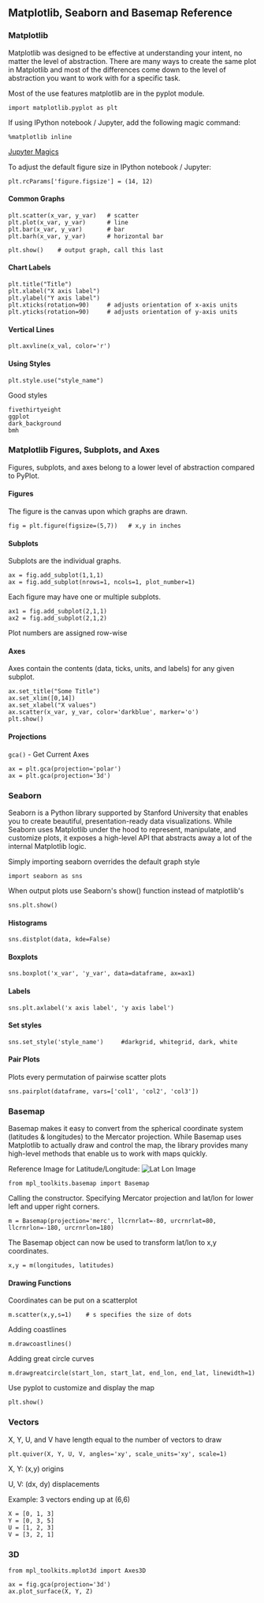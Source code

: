## Matplotlib, Seaborn and Basemap Reference
### Matplotlib
Matplotlib was designed to be effective at understanding your intent, no matter the level of abstraction. There are many ways to create the same plot in Matplotlib and most of the differences come down to the level of abstraction you want to work with for a specific task.

Most of the use features matplotlib are in the pyplot module.

    import matplotlib.pyplot as plt

If using IPython notebook / Jupyter, add the following magic command:

    %matplotlib inline

[Jupyter Magics](http://ipython.readthedocs.io/en/stable/interactive/magics.html?commands#magic-matplotlib)

To adjust the default figure size in IPython notebook / Jupyter:

    plt.rcParams['figure.figsize'] = (14, 12)


#### Common Graphs
    plt.scatter(x_var, y_var)   # scatter
    plt.plot(x_var, y_var)      # line
    plt.bar(x_var, y_var)       # bar
    plt.barh(x_var, y_var)      # horizontal bar

    plt.show()    # output graph, call this last

#### Chart Labels
    plt.title("Title")
    plt.xlabel("X axis label")
    plt.ylabel("Y axis label")
    plt.xticks(rotation=90)     # adjusts orientation of x-axis units
    plt.yticks(rotation=90)     # adjusts orientation of y-axis units

#### Vertical Lines
    plt.axvline(x_val, color='r')

#### Using Styles
    plt.style.use("style_name")
Good styles

    fivethirtyeight
    ggplot
    dark_background
    bmh

### Matplotlib Figures, Subplots, and Axes
Figures, subplots, and axes belong to a lower level of abstraction compared to PyPlot.

#### Figures
The figure is the canvas upon which graphs are drawn.

    fig = plt.figure(figsize=(5,7))   # x,y in inches

#### Subplots
Subplots are the individual graphs.

    ax = fig.add_subplot(1,1,1)
    ax = fig.add_subplot(nrows=1, ncols=1, plot_number=1)
Each figure may have one or multiple subplots.

    ax1 = fig.add_subplot(2,1,1)
    ax2 = fig.add_subplot(2,1,2)
Plot numbers are assigned row-wise

#### Axes    
Axes contain the contents (data, ticks, units, and labels) for any given subplot.

    ax.set_title("Some Title")
    ax.set_xlim([0,14])
    ax.set_xlabel("X values")
    ax.scatter(x_var, y_var, color='darkblue', marker='o')
    plt.show()

#### Projections
`gca()` - Get Current Axes

    ax = plt.gca(projection='polar')
    ax = plt.gca(projection='3d')

### Seaborn
Seaborn is a Python library supported by Stanford University that enables you to create beautiful, presentation-ready data visualizations. While Seaborn uses Matplotlib under the hood to represent, manipulate, and customize plots, it exposes a high-level API that abstracts away a lot of the internal Matplotlib logic.

Simply importing seaborn overrides the default graph style

    import seaborn as sns
When output plots use Seaborn's show() function instead of matplotlib's

    sns.plt.show()

#### Histograms
    sns.distplot(data, kde=False)

#### Boxplots
    sns.boxplot('x_var', 'y_var', data=dataframe, ax=ax1)

#### Labels
    sns.plt.axlabel('x axis label', 'y axis label')

#### Set styles
[](https://stanford.edu/~mwaskom/software/seaborn/generated/seaborn.set_style.html#seaborn.set_style)

    sns.set_style('style_name')     #darkgrid, whitegrid, dark, white

#### Pair Plots
Plots every permutation of pairwise scatter plots

    sns.pairplot(dataframe, vars=['col1', 'col2', 'col3'])

### Basemap
Basemap makes it easy to convert from the spherical coordinate system (latitudes & longitudes) to the Mercator projection. While Basemap uses Matplotlib to actually draw and control the map, the library provides many high-level methods that enable us to work with maps quickly.

Reference Image for Latitude/Longitude:
![Lat Lon Image](http://survival-mastery.com/wp-content/uploads/2015/04/img2.png)

    from mpl_toolkits.basemap import Basemap

Calling the constructor. Specifying Mercator projection and lat/lon for lower left and upper right corners.

    m = Basemap(projection='merc', llcrnrlat=-80, urcrnrlat=80, llcrnrlon=-180, urcrnrlon=180)

The Basemap object can now be used to transform lat/lon to x,y coordinates.

    x,y = m(longitudes, latitudes)

#### Drawing Functions
Coordinates can be put on a scatterplot

    m.scatter(x,y,s=1)    # s specifies the size of dots

Adding coastlines

    m.drawcoastlines()

Adding great circle curves

    m.drawgreatcircle(start_lon, start_lat, end_lon, end_lat, linewidth=1)

Use pyplot to customize and display the map

    plt.show()

### Vectors
X, Y, U, and V have length equal to the number of vectors to draw

    plt.quiver(X, Y, U, V, angles='xy', scale_units='xy', scale=1)

X, Y: (x,y) origins

U, V: (dx, dy) displacements

Example: 3 vectors ending up at (6,6)

    X = [0, 1, 3]
    Y = [0, 3, 5]
    U = [1, 2, 3]
    V = [3, 2, 1]

### 3D
    from mpl_toolkits.mplot3d import Axes3D

    ax = fig.gca(projection='3d')
    ax.plot_surface(X, Y, Z)
